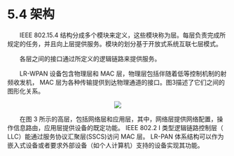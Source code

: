 # 5.4 架构
　　IEEE 802.15.4 结构分成多个模块来定义，这些模块称为层。每层负责完成所规定的任务，并且向上层提供服务。模块的划分基于开放式系统互联七层模式。

　　各层之间的接口通过所定义的逻辑链路来提供服务。

　　LR-WPAN 设备包含物理层和 MAC 层，物理层包括伴随着低等控制机制的射频收发机， MAC 层为各种传输提供到达物理通道的接口。图3描述了它们之间的图形化关系。
<center><img src="http://img.blog.csdn.net/20160529003943430"/></center>

　　在图 3 所示的高层，包括网络层和应用层，其中，网络层提供网络配置，操作信息路由，应用层提供设备的既定功能。 IEEE 802.2 I 类型逻辑链路控制层（ LLC）能通过服务协议汇聚层(SSCS)访问 MAC 层。 LR-PAN 体系结构可以作为嵌入式设备或者要求外部设备（如个人计算机）支持的设备实现其功能。


